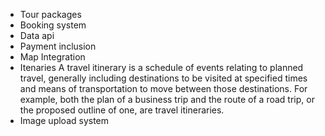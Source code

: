  - Tour packages
 - Booking system
 - Data api
 - Payment inclusion
 - Map Integration
 - Itenaries
    A travel itinerary is a schedule of events relating to planned travel, generally including destinations to be visited at specified times and means of transportation to move between those destinations. For example, both the plan of a business trip and the route of a road trip, or the proposed outline of one, are travel itineraries.
 - Image upload system